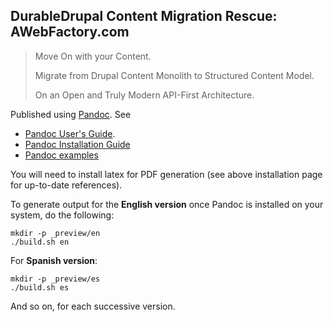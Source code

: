 ## DurableDrupal Content Migration Rescue: AWebFactory.com

> Move On with your Content.
>
> Migrate from Drupal Content Monolith to Structured Content Model.
>
> On an Open and Truly Modern API-First Architecture.

Published using [Pandoc](http://pandoc.org/). See

* [Pandoc User's Guide](http://pandoc.org/MANUAL.html#images).
* [Pandoc Installation Guide](http://pandoc.org/installing.html)
* [Pandoc examples](http://pandoc.org/demos.html)

You will need to install latex for PDF generation (see above installation page for up-to-date references).

To generate output for the **English version** once Pandoc is installed on your system, do the following:

```
mkdir -p _preview/en
./build.sh en
```

For **Spanish version**:

```
mkdir -p _preview/es
./build.sh es
```

And so on, for each successive version.
